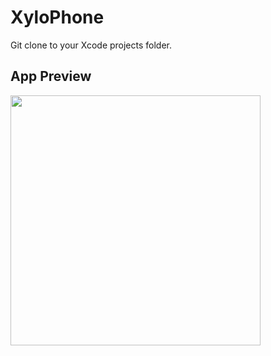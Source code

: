 # XyloPhone


Git clone to your Xcode projects folder.

## App Preview
<img src="https://github.com/londonappbrewery/Images/blob/master/Xylophone.png" width="400">
